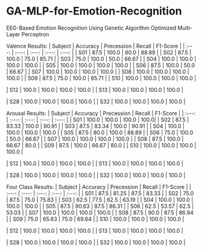 # GA-MLP-for-Emotion-Recognition
EEG-Based Emotion Recognition Using Genetic Algorithm Optimized Multi-Layer Perceptron


Valence Results:
| Subject | Accuracy | Precession | Recall | F1-Score |
| :---: | :---: | :---: | :---: | :---: |
| S01 | 87.5 | 100.0 | 80.0 | 88.89 |
| S02 | 87.5 | 100.0 | 75.0 | 85.71 |
| S03 | 75.0 | 100.0 | 50.0 | 66.67 |
| S04 | 100.0 | 100.0 | 100.0 | 100.0 |
| S05 | 100.0 | 100.0 | 100.0 | 100.0 |
| S06 | 87.5 | 100.0 | 50.0 | 66.67 |
| S07 | 100.0 | 100.0 | 100.0 | 100.0 |
| S08 | 100.0 | 100.0 | 100.0 | 100.0 |
| S09 | 87.5 | 75.0 | 100.0 | 85.71 |
| S10 | 100.0 | 100.0 | 100.0 | 100.0 |

| S12 | 100.0 | 100.0 | 100.0 | 100.0 |
| S13 | 100.0 | 100.0 | 100.0 | 100.0 |

| S28 | 100.0 | 100.0 | 100.0 | 100.0 |
| S32 | 100.0 | 100.0 | 100.0 | 100.0 |

Arousal Results:
| Subject | Accuracy | Precession | Recall | F1-Score |
| :---: | :---: | :---: | :---: | :---: |
| S01 | 100.0 | 100.0 | 100.0 | 100.0|
| S02 | 87.5 | 83.33 | 100.0 | 90.91 |
| S03 | 87.5 | 83.34 | 100.0 | 90.91 |
| S04 | 100.0 | 100.0 | 100.0 | 100.0 |
| S05 | 87.5 | 80.0 | 100.0 | 88.89 |
| S06 | 75.0 | 100.0 | 50.0 | 66.67 |
| S07 | 100.0 | 100.0 | 100.0 | 100.0 |
| S08 | 87.5 | 100.0 | 66.67 | 80.0 |
| S09 | 87.5 | 100.0 | 66.67 | 80.0 |
| S10 | 100.0 | 100.0 | 100.0 | 100.0 |

| S12 | 100.0 | 100.0 | 100.0 | 100.0 |
| S13 | 100.0 | 100.0 | 100.0 | 100.0 |

| S28 | 100.0 | 100.0 | 100.0 | 100.0 |
| S32 | 100.0 | 100.0 | 100.0 | 100.0 |

Four Class Results:
| Subject | Accuracy | Precession | Recall | F1-Score |
| :---: | :---: | :---: | :---: | :---: |
| S01 | 87.5 | 81.25 | 87.5 | 83.33 |
| S02 | 75.0 | 87.5 | 75.0 | 75.83 |
| S03 | 62.5 | 77.5 | 62.5 | 63.19 |
| S04 | 100.0 | 100.0 | 100.0 | 100.0 |
| S05 | 87.5 | 90.63 | 87.5 | 86.31 |
| S06 | 62.5 | 53.57 | 62.5 | 53.03 |
| S07 | 100.0 | 100.0 | 100.0 | 100.0 |
| S08 | 87.5 | 90.0 | 87.5 | 86.94 |
| S09 | 75.0 | 65.63 | 75.0 | 69.64 |
| S10 | 100.0 | 100.0 | 100.0 | 100.0 |

| S12 | 100.0 | 100.0 | 100.0 | 100.0 |
| S13 | 100.0 | 100.0 | 100.0 | 100.0 |

| S28 | 100.0 | 100.0 | 100.0 | 100.0 |
| S32 | 100.0 | 100.0 | 100.0 | 100.0 |

